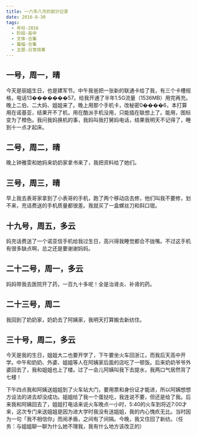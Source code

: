 ```yaml
---
title: 一六年八月的部分记录
date: 2016-8-30
tags:
  - 年份-2016
  - 阶段-高中
  - 文体-合集
  - 篇幅-合集
  - 主题-日常琐事
---
```


## 一号，周一，晴

今天是丽姐生日，也是建军节。中午我爸把一张新的联通卡给了我，有三个卡槽规格，电话13�������57。给我开通了半年1.5G流量（1536MB）用完再充。晚上二伯、二大妈、姐姐来了。晚上用那个手机卡，改秘密0����6，本打算用在诺基亚，结果开不了机，用在酷派手机没用，只能插在联想上了。能用，图标变为了橙色。我问我妈换机的事，我妈叫我打舅妈电话，结果我明天不记得了，睡到十一点才起床。

## 二号，周二，晴

晚上钟雅雯和她妈来奶奶家拿书来了，我把资料给了她们。

## 三号，周三，晴

早上我去表哥家拿到了小表哥的手机，跑了两个移动店去修，他们叫我不要修，划不来，充话费送的手机质量都很差。我就买了一盒螺丝刀和斜口钳。

## 十九号，周五，多云

妈充话费送了一个诺亚信手机给我过生日，高兴得我睡觉都合不拢嘴。不过这手机有很多缺点啊，总之还是要谢谢妈妈。

## 二十二号，周一，多云

妈妈带我去医院开了药，一百九十多呢！全是治肾炎、补肾的药。

## 二十三号，周二

我回到了奶奶家，奶奶去了阿姨家，我明天打算搬去新纺住。

## 三十号，周二，多云

今天是我的生日，姐姐大二也要开学了，下午要坐火车回浙江，而我后天高中开学。中午和奶奶、外婆、姐姐等人在阿姨家后面的店吃了一顿饭。后来奶奶爷爷外婆回去了，我和姐姐也上了楼。过了一会儿阿姨叫我下去提水，我两口气居然背了七楼！

下午四点我和阿姨送姐姐到了火车站大门，要用票和身份证才能进，所以阿姨想想方设法的进去却没成功。姐姐给了我一个蛋挞吃，我连说不要，但还是给了我。后来我和阿姨回去了，姐姐打电话来说火车晚点一小时，5:40的火车到将近7:00才来，这次专门来送姐姐是因为进大学时我没有送姐姐，我的内心愧疚无比。当时因为一句「我不相信你」而闹矛盾，之间有了间隔。今晚，我又住回了新纺。（任务：与姐姐聊一聊为什么她不理我，我有什么地方该改正的）
